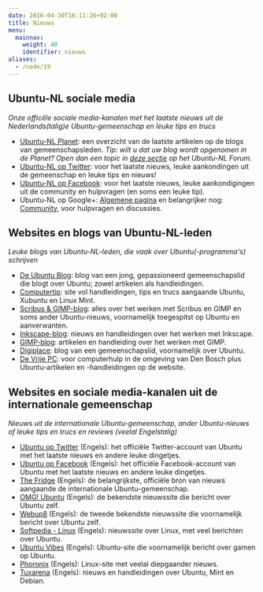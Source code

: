 ```yaml
---
date: 2016-04-30T16:11:26+02:00
title: Nieuws
menu:
  mainnav:
    weight: 40
    identifier: nieuws
aliases:
  - /node/19
---
```


## Ubuntu-NL sociale media
_Onze officële sociale media-kanalen met het laatste nieuws uit de Nederlands(talig)e Ubuntu-gemeenschap en leuke tips en trucs_

- [Ubuntu-NL Planet](/planet): een overzicht van de laatste artikelen op de blogs van gemeenschapsleden. _Tip: wilt u dat uw blog wordt opgenomen in de Planet? Open dan een topic in [deze sectie](https://forum.ubuntu-nl.org/index.php?board=9.0) op het Ubuntu-NL Forum._
- [Ubuntu-NL op Twitter](/twitter): voor het laatste nieuws, leuke aankondingen uit de gemeenschap en leuke tips en nieuws!
- [Ubuntu-NL op Facebook](https://www.facebook.com/ubuntunederlands): voor het laatste nieuws, leuke aankondigingen uit de community en hulpvragen (en soms een leuke tip).
- Ubuntu-NL op Google+: [Algemene pagina](https://plus.google.com/b/105917304109364950824/105917304109364950824/posts) en belangrijker nog: [Community](https://plus.google.com/b/105917304109364950824/communities/103983236519805467017), voor hulpvragen en discussies.

## Websites en blogs van Ubuntu-NL-leden
_Leuke blogs van Ubuntu-NL-leden, die vaak over Ubuntu(-programma's) schrijven_

- [De Ubuntu Blog](http://www.deubuntublog.nl/): blog van een jong, gepassioneerd gemeenschapslid die blogt over Ubuntu; zowel artikelen als handleidingen.
- [Computertip](https://sites.google.com/site/computertip): site vol handleidingen, tips en trucs aangaande Ubuntu, Xubuntu en Linux Mint.
- [Scribus & GIMP-blog](https://basiscursusscribus.wordpress.com/): alles over het werken met Scribus en GIMP en soms ander Ubuntu-nieuws, voornamelijk toegespitst op Ubuntu en aanverwanten.
- [Inkscape-blog](https://basiscursusinkscape.wordpress.com/): nieuws en handleidingen over het werken met Inkscape.
- [GIMP-blog](https://allesgimpofbijna.wordpress.com/): artikelen en handleiding over het werken met GIMP.
- [Digiplace](http://www.digiplace.nl/): blog van een gemeenschapslid, voornamelijk over Ubuntu.
- [De Vrije PC](http://devrijepc.nl/): voor computerhulp in de omgeving van Den Bosch plus Ubuntu-artikelen en -handleidingen op de website.

## Websites en sociale media-kanalen uit de internationale gemeenschap
_Nieuws uit de internationale Ubuntu-gemeenschap, ander Ubuntu-nieuws of leuke tips en trucs en reviews (veelal Engelstalig)_

- [Ubuntu op Twitter](https://twitter.com/ubuntu) (Engels): het officiële Twitter-account van Ubuntu met het laatste nieuws en andere leuke dingetjes.
- [Ubuntu op Facebook](https://nl-nl.facebook.com/ubuntulinux) (Engels): het officiële Facebook-account van Ubuntu met het laatste nieuws en andere leuke dingetjes.
- [The Fridge](http://fridge.ubuntu.com/) (Engels): de belangrijkste, officiële bron van nieuws aangaande de internationale Ubuntu-gemeenschap.
- [OMG! Ubuntu](http://omgubuntu.co.uk/) (Engels): de bekendste nieuwssite die bericht over Ubuntu zelf.
- [Webup8](http://www.webupd8.org/) (Engels): de tweede bekendste nieuwssite die voornamelijk bericht over Ubuntu zelf.
- [Softpedia - Linux](http://news.softpedia.com/cat/Linux/) (Engels): nieuwssite over Linux, met veel berichten over Ubuntu.
- [Ubuntu Vibes](http://ubuntuvibes.com/) (Engels): Ubuntu-site die voornamelijk bericht over gamen op Ubuntu.
- [Phoronix](https://www.phoronix.com/) (Engels): Linux-site met veelal diepgaander nieuws.
- [Tuxarena](http://www.tuxarena.com/) (Engels): nieuws en handleidingen over Ubuntu, Mint en Debian.
